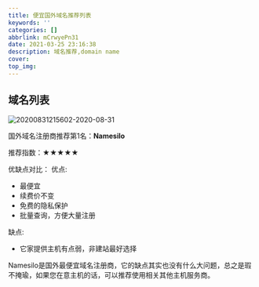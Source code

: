 ```yaml
---
title: 便宜国外域名推荐列表
keywords: ''
categories: []
abbrlink: mCrwyePn31
date: 2021-03-25 23:16:38
description: 域名推荐,domain name
cover:
top_img:
---
```



## 域名列表

![20200831215602-2020-08-31](https://raw.githubusercontent.com/alterhu2020/StorageHub/master/img/20200831215602-2020-08-31.png)

国外域名注册商推荐第1名：**Namesilo**

推荐指数：★★★★★

优缺点对比：
优点:

* 最便宜
* 续费价不变
* 免费的隐私保护
* 批量查询，方便大量注册

缺点:

* 它家提供主机有点弱，非建站最好选择

Namesilo是国外最便宜域名注册商，它的缺点其实也没有什么大问题，总之是瑕不掩瑜，如果您在意主机的话，可以推荐使用相关其他主机服务商。
